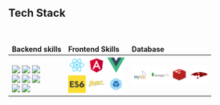 ## Tech Stack
<br>
<table>
  <thead>
    <td>
      <b>Backend skills</b>
    </td>
    <td>
      <b>Frontend Skills</b>
    </td>
    <td>
      <b>Database</b>
    </td>
  </thead>
  
  <tbody>
    <tr>
      <td>
        <br>
        <code><img height="35" src="https://encrypted-tbn0.gstatic.com/images?q=tbn%3AANd9GcR3BJCUaAko_zjufh6UIDOEdBQZ8qgg0fIWwA&usqp=CAU"></code>
        <code><img height="35" src="https://encrypted-tbn0.gstatic.com/images?q=tbn%3AANd9GcQwA5YjmHbQtzMqCC5iEiugMjzUfkysMLOxTw&usqp=CAU"></code>
        <code><img height="35" src="https://encrypted-tbn0.gstatic.com/images?q=tbn%3AANd9GcSyGiYfN3iDJoXW0yvYSNWYFKofvrmf0oITCA&usqp=CAU"></code>
        <br>
        <code><img height="35" src="https://encrypted-tbn0.gstatic.com/images?q=tbn%3AANd9GcST7bzbXFWfirHTw1hVykMb5d3zpI8W3HPt9A&usqp=CAU"></code>
        <code><img height="35" src="https://encrypted-tbn0.gstatic.com/images?q=tbn%3AANd9GcQNt4zOsox3EsJCiG9ajmqqku-HgXUryWvDXA&usqp=CAU"></code>
        <code><img height="35" src="https://encrypted-tbn0.gstatic.com/images?q=tbn%3AANd9GcR3uy9pW5seuaHgNcT9iwQF5sVQDslBGa7Glg&usqp=CAU"></code>
        <br>
        <code><img height="35" src="https://encrypted-tbn0.gstatic.com/images?q=tbn%3AANd9GcR_tVqCOJhNQG_7U9X8j3OXNvVrU2f8Jp-FUQ&usqp=CAU"></code>
        <code><img height="35" src="https://encrypted-tbn0.gstatic.com/images?q=tbn%3AANd9GcTGrMytxahRQyU9HhjSmrIKXMh_cJc7CshROw&usqp=CAU"></code>
        <br>
      </td>
      <td>
        <code><img height="35" src="https://raw.githubusercontent.com/github/explore/80688e429a7d4ef2fca1e82350fe8e3517d3494d/topics/react/react.png"></code>
        <code><img height="35" src="https://raw.githubusercontent.com/github/explore/80688e429a7d4ef2fca1e82350fe8e3517d3494d/topics/angular/angular.png"></code>
        <code><img height="35" src="https://raw.githubusercontent.com/github/explore/80688e429a7d4ef2fca1e82350fe8e3517d3494d/topics/vue/vue.png"></code>
        <br>
        <code><img height="35" src="https://raw.githubusercontent.com/github/explore/80688e429a7d4ef2fca1e82350fe8e3517d3494d/topics/es6/es6.png"></code>
        <code><img height="35" src="https://raw.githubusercontent.com/github/explore/80688e429a7d4ef2fca1e82350fe8e3517d3494d/topics/babel/babel.png"></code>
        <code><img height="35" src="https://raw.githubusercontent.com/github/explore/80688e429a7d4ef2fca1e82350fe8e3517d3494d/topics/webpack/webpack.png"></code>
        <br>
      </td>
      <td>
        <code><img height="35" src="https://raw.githubusercontent.com/github/explore/80688e429a7d4ef2fca1e82350fe8e3517d3494d/topics/mysql/mysql.png"></code>
        <code><img height="35" src="https://raw.githubusercontent.com/github/explore/80688e429a7d4ef2fca1e82350fe8e3517d3494d/topics/mongodb/mongodb.png"></code>
        <code><img height="35" src="https://raw.githubusercontent.com/github/explore/80688e429a7d4ef2fca1e82350fe8e3517d3494d/topics/redis/redis.png"></code>
        <code><img height="35" src="https://raw.githubusercontent.com/github/explore/80688e429a7d4ef2fca1e82350fe8e3517d3494d/topics/mongoose/mongoose.png"></code>
        <br>
      </td>
    </tr>
  </tbody>
</table>
